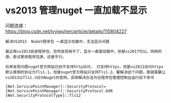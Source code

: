 
# vs2013 管理nuget 一直加载不显示
问题连接：  
https://blog.csdn.net/lvyiwuhen/article/details/115804227  
```shell
解决VS2013  NuGet程序包 一直显示加载中，无法显示问题

最近用vs2013安装程序包，忽然发现用不了，显示一直是加载中，但是vs2017可以。同样的源。尝试更改程序包源，还是不行。

后来发现问题nuget官方网站已经不支持http访问， 只支持https，但是vs2013访问https默认使用的协议为Tls1.1，但是nuget官方网站只支持Tls1.2。要解决这个问题，那就需要让vs2013以Tls1.3访问Nuget的官网，具体解决办法为在程序包管理控制台运行如下命令

[Net.ServicePointManager]::SecurityProtocol=[Net.ServicePointManager]::SecurityProtocol-bOR [Net.SecurityProtocolType]::Tls12
```

